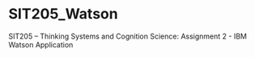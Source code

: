 # SIT205_Watson
SIT205 – Thinking Systems and Cognition Science: Assignment 2 - IBM Watson Application
